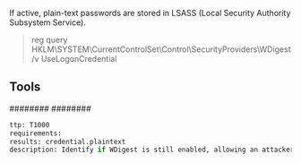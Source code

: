 
If active, plain-text passwords are stored in LSASS (Local Security Authority Subsystem Service).
> reg query HKLM\SYSTEM\CurrentControlSet\Control\SecurityProviders\WDigest /v UseLogonCredential


## Tools
########
########

```meta
ttp: T1000
requirements: 
results: credential.plaintext
description: Identify if WDigest is still enabled, allowing an attacker to steal plaintext credentials
```